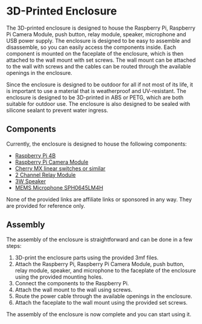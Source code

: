 # 3D-Printed Enclosure

The 3D-printed enclosure is designed to house the Raspberry Pi, Raspberry Pi Camera Module, push button, relay module, speaker, microphone and USB power supply. The enclosure is designed to be easy to assemble and disassemble, so you can easily access the components inside. Each component is mounted on the faceplate of the enclosure, which is then attached to the wall mount with set screws. The wall mount can be attached to the wall with screws and the cables can be routed through the available openings in the enclosure.

Since the enclosure is designed to be outdoor for all if not most of its life, it is important to use a material that is weatherproof and UV-resistant. The enclosure is designed to be 3D-printed in ABS or PETG, which are both suitable for outdoor use. The enclosure is also designed to be sealed with silicone sealant to prevent water ingress.

## Components

Currently, the enclosure is designed to house the following components:

-   [Raspberry Pi 4B](https://www.raspberrypi.com/products/raspberry-pi-4-model-b/)
-   [Raspberry Pi Camera Module](https://www.raspberrypi.com/documentation/accessories/camera.html)
-   [Cherry MX linear switches or similar](https://www.cherry.de/mx-green)
-   [2 Channel Relay Module](https://www.az-delivery.de/en/products/2-relais-modul)
-   [3W Speaker](https://www.adafruit.com/product/3351)
-   [MEMS Microphone SPH0645LM4H](https://www.adafruit.com/product/3421)

None of the provided links are affiliate links or sponsored in any way. They are provided for reference only.

## Assembly

The assembly of the enclosure is straightforward and can be done in a few steps:

1.  3D-print the enclosure parts using the provided 3mf files.
2.  Attach the Raspberry Pi, Raspberry Pi Camera Module, push button, relay module, speaker, and microphone to the faceplate of the enclosure using the provided mounting holes.
3.  Connect the components to the Raspberry Pi.
4.  Attach the wall mount to the wall using screws.
5.  Route the power cable through the available openings in the enclosure.
6.  Attach the faceplate to the wall mount using the provided set screws.

The assembly of the enclosure is now complete and you can start using it.
